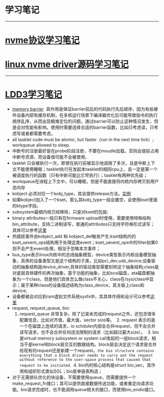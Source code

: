 # 学习笔记
***

# [nvme协议学习笔记](./doc/nvme_express.md)

# [linux nvme driver源码学习笔记](./doc/nvme.md)
***


# [LDD3学习笔记](./doc/ldd.md)
- [memory barrier](http://www.wowotech.net/kernel_synchronization/memory-barrier.html)  其作用是保证barrier前后的代码执行先后顺序，因为有些硬件设备内部有缓存机制，在多核运行场景下编译器优化后可能导致指令的执行顺序乱序，从而出现极难定位的问题。通过barrier可以防止这种情况发生，但是会对性能有影响。使用时需要选择合适的barrier函数，比如只考虑读，只考虑写或者都需要考虑。
- all tasklet code must be atomic, but faster（run in the next time tick）; workqueue allowed to sleep.
- 中断号的注册最好是在probe阶段注册，不要在moudle加载，否则会提前占用中断号资源，而设备很可能不会被使用。
- tasklet 只会被执行一次，即使在执行前被显示地调用了多次，且是中断上下文不能使用睡眠；tasklet执行在发起本tasklet的相同cpu上，且一定是第一个被调度执行的函数（只有中断可能比它早执行）；tasklet有两种优先级；
- workqueue在进程上下文中，可以睡眠，但是不能直接将内核内存拷贝到用户态内存
- kobject 必须对应一个kobj_type，其会提供release方法。[实例](http://www.cnblogs.com/wwang/archive/2010/12/16/1902721.html)
- 如果kobject加入了一个kset，那么其kobj_type一般会置空，会使用kset里面的ktype字段。
- subsystem最细内核已经移除，只是对kset的包装;
- binary attributes一般只有在firmware upload时使用，需要使用特殊结构bin_attribute，支持二进制读写，普通的attributes只支持字符串形式读写；具体可以参考[这里](http://www.wowotech.net/device_model/dm_sysfs.html)
- 热插拔事件由kobject_add 和 kobject_del触发产生;kset结构内的kset_uevent_ops结构用于处理这类event；kset_uevent_ops中的filter如果0则不会产生event处理，相当于忽略本次事件；
- bus_type表示linux内核中的总线抽象模型，device类型表示内核设备模型抽象，具体的设备类型又是这个结构的子类，比如pci_dev,usb_device;设备驱动的抽象结构是device_driver,具体的驱动类型需要封转这个抽象结构;class是对底层具体硬件的再次抽象，基于功能的抽象，比如scsi磁盘，ata磁盘都抽象为一个class，但是他们具体怎么做class不关心，class在/sys/class中显示；属于某种class的设备描述结构为class_device，其关联上class和device;
- 设备都被会对应到ram虚拟文件系统sysfs中，其具体作用和设计可以参考[这里](https://www.ibm.com/developerworks/cn/linux/l-cn-sysfs/index.html)
- request, request_queue, bio:
  1. request_queue 非常复杂，除了记录未完成的request之外，还包含很多配置信息，比如对齐值，最大值，sector size等。
  2. request 表示的是一个在磁盘上连续的请求，io schduler内部会合并request，但不会合并读写请求，也不会合并任何违法限制的请求（比如超过最大size）。
  3. bio 是virtual memory subsystem or system call发起的一组block请求，相当于是kernel和block层交互的数据结构。block层会决定这个请求是合并给现有的request还是新建一个request。`the bio structure contains everything that a block driver needs to carry out the request without reference to the user-space process that caused that request to be initiated`.
  4. bio内的核心结构是struct bio_vec，其作用和组织形式类似SGL；bio是单链表构造；
- 对于无需排队优化的块设备，不需要使用queue，而需要提供一个make_request_fn接口；其可以提供直接数据传送功能，或者重定向请求功能。bio请求完成时，也不能调用queue相关的接口，而使用bio_endio接口。
